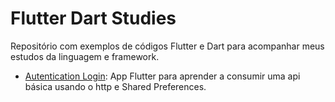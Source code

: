 # Flutter Dart Studies

Repositório com exemplos de códigos Flutter e Dart para acompanhar meus estudos da linguagem e framework.

- [Autentication Login](Flutter/autentication_login/): App Flutter para aprender a consumir uma api básica usando o http e Shared Preferences.